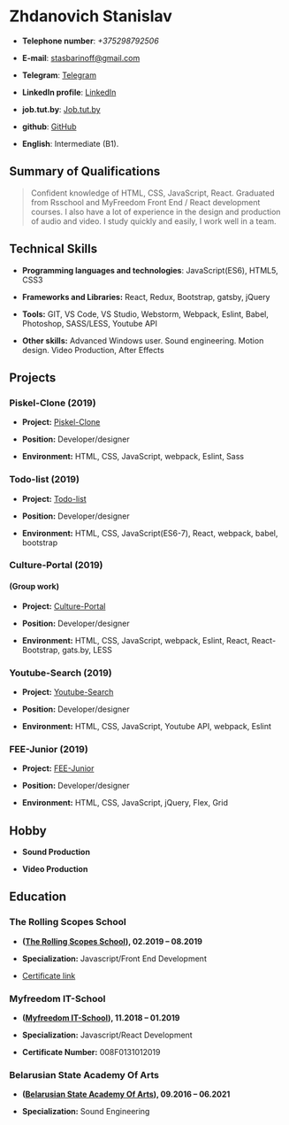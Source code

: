 # Zhdanovich Stanislav

- **Telephone number**: _+375298792506_

- **E-mail**: [stasbarinoff@gmail.com](stasbarinoff@gmail.com)

- **Telegram**: [Telegram](https://t.me/stasbarinoff)

- **LinkedIn profile**: [LinkedIn](https://www.linkedin.com/in/stanislav-zhdanovich/)

- **job.tut.by**: [Job.tut.by](https://jobs.tut.by/resume/e29ad211ff0759e1090039ed1f42795a6e5267)

- **github**: [GitHub](https://github.com/Stassras)

- **English**: Intermediate (B1).

## Summary of Qualifications

> Сonfident knowledge of HTML, CSS, JavaScript, React. Graduated from Rsschool and MyFreedom Front End / React development courses. I also have a lot of experience in the design and production of audio and video. I study quickly and easily, I work well in a team.

## Technical Skills

- **Programming languages and technologies**: JavaScript(ES6), HTML5, CSS3

- **Frameworks and Libraries:** React, Redux, Bootstrap, gatsby, jQuery

- **Tools:** GIT, VS Code, VS Studio, Webstorm, Webpack, Eslint, Babel, Photoshop, SASS/LESS, Youtube API

- **Other skills:** Advanced Windows user. Sound engineering. Motion design. Video Production, After Effects

## Projects

### Piskel-Clone (2019)

- **Project:** [Piskel-Clone](https://stassras.github.io/Piskel-Clone/)

- **Position:** Developer/designer

- **Environment:** HTML, CSS, JavaScript, webpack, Eslint, Sass  

### Todo-list (2019)

- **Project:** [Todo-list](https://stassras.github.io/Todo-list/)

- **Position:** Developer/designer

- **Environment:** HTML, CSS, JavaScript(ES6-7), React, webpack, babel, bootstrap

### Culture-Portal (2019)

#### (Group work)

- **Project:** [Culture-Portal](https://belarusian-directors.netlify.com/ru/)

- **Position:** Developer/designer

- **Environment:** HTML, CSS, JavaScript, webpack, Eslint, React, React-Bootstrap, gats.by, LESS

### Youtube-Search (2019)

- **Project:** [Youtube-Search](https://stassras.github.io/Youtube-search/)

- **Position:** Developer/designer

- **Environment:** HTML, CSS, JavaScript, Youtube API, webpack, Eslint

### FEE-Junior (2019)

- **Project:** [FEE-Junior](https://stassras.github.io/FEE-Junior/)

- **Position:** Developer/designer

- **Environment:** HTML, CSS, JavaScript, jQuery, Flex, Grid

## Hobby

- **Sound Production**

- **Video Production**

## Education

### The Rolling Scopes School

- **([The Rolling Scopes School](https://school.rollingscopes.com/)), 02.2019 – 08.2019**

- **Specialization:** Javascript/Front End Development

- [Certificate link](https://app.rs.school/certificate/92eb5q8q)

### Myfreedom IT-School

- **([Myfreedom IT-School](https://myfreedom.by/)), 11.2018 – 01.2019**

- **Specialization:** Javascript/React Development

- **Certificate Number:** 008F0131012019

### Belarusian State Academy Of Arts

- **([Belarusian State Academy Of Arts](http://bdam.by/)), 09.2016 – 06.2021**

- **Specialization:** Sound Engineering


